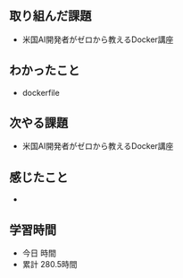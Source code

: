 ## 取り組んだ課題
- 米国AI開発者がゼロから教えるDocker講座
## わかったこと
- dockerfile
## 次やる課題
- 米国AI開発者がゼロから教えるDocker講座
## 感じたこと
- 
## 学習時間
- 今日 時間
- 累計 280.5時間
